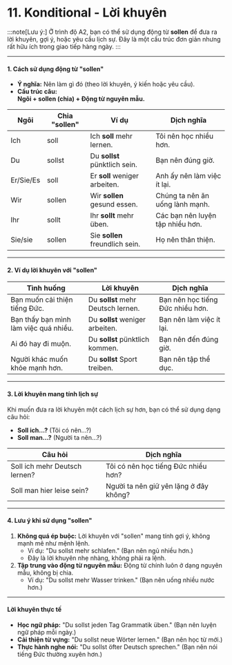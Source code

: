 # 11. Konditional - Lời khuyên 

:::note[Lưu ý:]
Ở trình độ A2, bạn có thể sử dụng động từ **sollen** để đưa ra lời khuyên, gợi ý, hoặc yêu cầu lịch sự. Đây là một cấu trúc đơn giản nhưng rất hữu ích trong giao tiếp hàng ngày.
:::

---

#### **1. Cách sử dụng động từ "sollen"**

- **Ý nghĩa:** Nên làm gì đó (theo lời khuyên, ý kiến hoặc yêu cầu).
- **Cấu trúc câu:**  
    **Ngôi + sollen (chia) + Động từ nguyên mẫu.**

|**Ngôi**|**Chia "sollen"**|**Ví dụ**|**Dịch nghĩa**|
|---|---|---|---|
|Ich|soll|Ich **soll** mehr lernen.|Tôi nên học nhiều hơn.|
|Du|sollst|Du **sollst** pünktlich sein.|Bạn nên đúng giờ.|
|Er/Sie/Es|soll|Er **soll** weniger arbeiten.|Anh ấy nên làm việc ít lại.|
|Wir|sollen|Wir **sollen** gesund essen.|Chúng ta nên ăn uống lành mạnh.|
|Ihr|sollt|Ihr **sollt** mehr üben.|Các bạn nên luyện tập nhiều hơn.|
|Sie/sie|sollen|Sie **sollen** freundlich sein.|Họ nên thân thiện.|

---

#### **2. Ví dụ lời khuyên với "sollen"**

|**Tình huống**|**Lời khuyên**|**Dịch nghĩa**|
|---|---|---|
|Bạn muốn cải thiện tiếng Đức.|Du **sollst** mehr Deutsch lernen.|Bạn nên học tiếng Đức nhiều hơn.|
|Bạn thấy bạn mình làm việc quá nhiều.|Du **sollst** weniger arbeiten.|Bạn nên làm việc ít lại.|
|Ai đó hay đi muộn.|Du **sollst** pünktlich kommen.|Bạn nên đến đúng giờ.|
|Người khác muốn khỏe mạnh hơn.|Du **sollst** Sport treiben.|Bạn nên tập thể dục.|

---

#### **3. Lời khuyên mang tính lịch sự**

Khi muốn đưa ra lời khuyên một cách lịch sự hơn, bạn có thể sử dụng dạng câu hỏi:

- **Soll ich...?** (Tôi có nên...?)
- **Soll man...?** (Người ta nên...?)

|**Câu hỏi**|**Dịch nghĩa**|
|---|---|
|Soll ich mehr Deutsch lernen?|Tôi có nên học tiếng Đức nhiều hơn?|
|Soll man hier leise sein?|Người ta nên giữ yên lặng ở đây không?|

---

#### **4. Lưu ý khi sử dụng "sollen"**

1. **Không quá ép buộc:** Lời khuyên với "sollen" mang tính gợi ý, không mạnh mẽ như mệnh lệnh.
    - Ví dụ: "Du sollst mehr schlafen." (Bạn nên ngủ nhiều hơn.)
    - Đây là lời khuyên nhẹ nhàng, không phải ra lệnh.
2. **Tập trung vào động từ nguyên mẫu:** Động từ chính luôn ở dạng nguyên mẫu, không bị chia.
    - Ví dụ: "Du sollst mehr Wasser trinken." (Bạn nên uống nhiều nước hơn.)

---

#### **Lời khuyên thực tế**

- **Học ngữ pháp:** "Du sollst jeden Tag Grammatik üben." (Bạn nên luyện ngữ pháp mỗi ngày.)
- **Cải thiện từ vựng:** "Du sollst neue Wörter lernen." (Bạn nên học từ mới.)
- **Thực hành nghe nói:** "Du sollst öfter Deutsch sprechen." (Bạn nên nói tiếng Đức thường xuyên hơn.)



